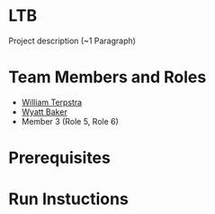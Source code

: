 # LTB

Project description (~1 Paragraph)

# Team Members and Roles

* [William Terpstra](https://github.com/Watterpstra/CIS350-HW2-Terpstra)
* [Wyatt Baker](https://github.com/shintorez/CIS350-HW2-Baker)
* Member 3 (Role 5, Role 6)

# Prerequisites

# Run Instuctions
